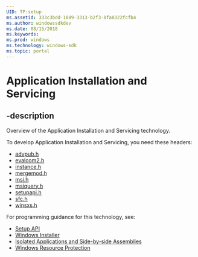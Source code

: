 ```yaml
---
UID: TP:setup
ms.assetid: 333c3bdd-1089-3313-b2f3-8fa8322fcfb4
ms.author: windowssdkdev
ms.date: 08/15/2018
ms.keywords: 
ms.prod: windows
ms.technology: windows-sdk
ms.topic: portal
---
```


# Application Installation and Servicing

## -description

Overview of the Application Installation and Servicing technology.

To develop Application Installation and Servicing, you need these headers:

 * [advpub.h](../advpub/index.md)
 * [evalcom2.h](../evalcom2/index.md)
 * [instance.h](../instance/index.md)
 * [mergemod.h](../mergemod/index.md)
 * [msi.h](../msi/index.md)
 * [msiquery.h](../msiquery/index.md)
 * [setupapi.h](../setupapi/index.md)
 * [sfc.h](../sfc/index.md)
 * [winsxs.h](../winsxs/index.md)

For programming guidance for this technology, see:
* [Setup API](/windows/desktop/setupapi)
* [Windows Installer](/windows/desktop/msi)
* [Isolated Applications and Side-by-side Assemblies](/windows/desktop/sbscs)
* [Windows Resource Protection](/windows/desktop/wfp)

